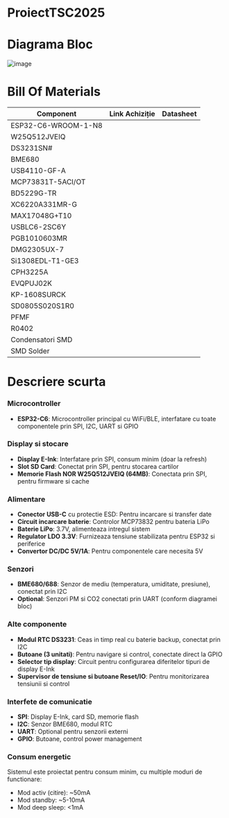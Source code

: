 # ProiectTSC2025

# Diagrama Bloc

![image](https://github.com/user-attachments/assets/395cf2fa-9804-4bfd-8931-e923f9c445ed)

# Bill Of Materials

| Component | Link Achiziție | Datasheet |
|-----------|---------------|-----------|
| ESP32-C6-WROOM-1-N8 |  | |
| W25Q512JVEIQ | | |
| DS3231SN# | | |
| BME680 | |
| USB4110-GF-A ||
| MCP73831T-5ACI/OT | |
| BD5229G-TR | |
| XC6220A331MR-G | |
| MAX17048G+T10 | |
| USBLC6-2SC6Y | |
| PGB1010603MR  ||
| DMG2305UX-7 | |
| Si1308EDL-T1-GE3 |  |
| CPH3225A | |
| EVQPUJ02K |  |
| KP-1608SURCK | |
| SD0805S020S1R0 |  |
| PFMF | |
| R0402 | |
| Condensatori SMD |  |
| SMD Solder |  |

# Descriere scurta

### Microcontroller
- **ESP32-C6**: Microcontroller principal cu WiFi/BLE, interfatare cu toate componentele prin SPI, I2C, UART si GPIO

### Display si stocare
- **Display E-Ink**: Interfatare prin SPI, consum minim (doar la refresh)
- **Slot SD Card**: Conectat prin SPI, pentru stocarea cartilor
- **Memorie Flash NOR W25Q512JVEIQ (64MB)**: Conectata prin SPI, pentru firmware si cache

### Alimentare
- **Conector USB-C** cu protectie ESD: Pentru incarcare si transfer date
- **Circuit incarcare baterie**: Controlor MCP73832 pentru bateria LiPo
- **Baterie LiPo**: 3.7V, alimenteaza intregul sistem
- **Regulator LDO 3.3V**: Furnizeaza tensiune stabilizata pentru ESP32 si periferice
- **Convertor DC/DC 5V/1A**: Pentru componentele care necesita 5V

### Senzori
- **BME680/688**: Senzor de mediu (temperatura, umiditate, presiune), conectat prin I2C
- **Optional**: Senzori PM si CO2 conectati prin UART (conform diagramei bloc)

### Alte componente
- **Modul RTC DS3231**: Ceas in timp real cu baterie backup, conectat prin I2C
- **Butoane (3 unitati)**: Pentru navigare si control, conectate direct la GPIO
- **Selector tip display**: Circuit pentru configurarea diferitelor tipuri de display E-Ink
- **Supervisor de tensiune si butoane Reset/IO**: Pentru monitorizarea tensiunii si control

### Interfete de comunicatie
- **SPI**: Display E-Ink, card SD, memorie flash
- **I2C**: Senzor BME680, modul RTC
- **UART**: Optional pentru senzorii externi
- **GPIO**: Butoane, control power management

### Consum energetic
Sistemul este proiectat pentru consum minim, cu multiple moduri de functionare:
- Mod activ (citire): ~50mA
- Mod standby: ~5-10mA
- Mod deep sleep: <1mA


